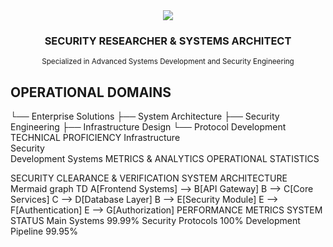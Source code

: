 <div align="center">
  <img src="https://capsule-render.vercel.app/api?type=slice&color=0D1117&height=200&section=header&text=PEROXIC&fontSize=80&animation=fadeIn&fontColor=FFFFFF&fontAlign=55"/>
</div>

<div align="center">
  <h3>SECURITY RESEARCHER & SYSTEMS ARCHITECT</h3>
  <sub>Specialized in Advanced Systems Development and Security Engineering</sub>
</div>

## OPERATIONAL DOMAINS
└── Enterprise Solutions
    ├── System Architecture
    ├── Security Engineering
    ├── Infrastructure Design
    └── Protocol Development
TECHNICAL PROFICIENCY
Infrastructure	
Security	
Development	
Systems	
METRICS & ANALYTICS
OPERATIONAL STATISTICS

SECURITY CLEARANCE & VERIFICATION
SYSTEM ARCHITECTURE
Mermaid
graph TD
    A[Frontend Systems] --> B[API Gateway]
    B --> C[Core Services]
    C --> D[Database Layer]
    B --> E[Security Module]
    E --> F[Authentication]
    E --> G[Authorization]
PERFORMANCE METRICS
SYSTEM STATUS
Main Systems		99.99%
Security Protocols		100%
Development Pipeline		99.95%
